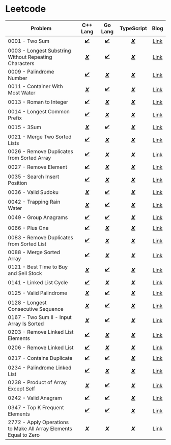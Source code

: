 # Leetcode

| Problem                                                          | C++ Lang           | Go Lang         | TypeScript              | Blog                                                 |       
| ---------------------------------------------------------------- | :----------------: | :-------------: | :---------------------: | :---------------------------------------------------:|
| 0001 - Two Sum                                                   | [✔️](CPP/0001.cpp)  | [✔️](GO/0001.go) | [𝙓]()                   | [Link](https://jyotirmoy.hashnode.dev/leetcode-0001) |
| 0003 - Longest Substring Without Repeating Characters            | [𝙓]()              | [✔️](GO/0003.go) | [𝙓]()                   | [Link](https://jyotirmoy.hashnode.dev/leetcode-0003) |
| 0009 - Palindrome Number                                         | [✔️](CPP/0009.cpp)  | [𝙓]()           | [𝙓]()                   | [Link](https://jyotirmoy.hashnode.dev/leetcode-) | 
| 0011 - Container With Most Water                                 | [𝙓]()              | [✔️](GO/0011.go) | [𝙓]()                   | [Link](https://jyotirmoy.hashnode.dev/leetcode-0011) | 
| 0013 - Roman to Integer                                          | [✔️](CPP/0013.cpp)  | [𝙓]()           | [𝙓]()                   | [Link](https://jyotirmoy.hashnode.dev/leetcode-) | 
| 0014 - Longest Common Prefix                                     | [✔️](CPP/0014.cpp)  | [𝙓]()           | [𝙓]()                   | [Link](https://jyotirmoy.hashnode.dev/leetcode-) | 
| 0015 - 3Sum                                                      | [𝙓]()              | [✔️](GO/0015.go) | [𝙓]()                   | [Link](https://jyotirmoy.hashnode.dev/leetcode-0015) |
| 0021 - Merge Two Sorted Lists                                    | [✔️](CPP/0021.cpp)  | [𝙓]()           | [𝙓]()                   | [Link](https://jyotirmoy.hashnode.dev/leetcode-) | 
| 0026 - Remove Duplicates from Sorted Array                       | [✔️](CPP/0026.cpp)  | [𝙓]()           | [𝙓]()                   | [Link](https://jyotirmoy.hashnode.dev/leetcode-) | 
| 0027 - Remove Element                                            | [✔️](CPP/0027.cpp)  | [𝙓]()           | [𝙓]()                   | [Link](https://jyotirmoy.hashnode.dev/leetcode-) | 
| 0035 - Search Insert Position                                    | [✔️](CPP/0035.cpp)  | [𝙓]()           | [𝙓]()                   | [Link](https://jyotirmoy.hashnode.dev/leetcode-) | 
| 0036 - Valid Sudoku                                              | [𝙓]()              | [✔️](GO/0036.go) | [𝙓]()                   | [Link](https://jyotirmoy.hashnode.dev/leetcode-0036) |
| 0042 - Trapping Rain Water                                       | [𝙓]()              | [✔️](GO/0042.go) | [𝙓]()                   | [Link](https://jyotirmoy.hashnode.dev/leetcode-0042) |
| 0049 - Group Anagrams                                            | [✔️](CPP/0049.cpp)  | [✔️](GO/0049.go) | [𝙓]()                   | [Link](https://jyotirmoy.hashnode.dev/leetcode-0049) |
| 0066 - Plus One                                                  | [✔️](CPP/0066.cpp)  | [𝙓]()           | [𝙓]()                   | [Link](https://jyotirmoy.hashnode.dev/leetcode-) |
| 0083 - Remove Duplicates from Sorted List                        | [✔️](CPP/0083.cpp)  | [𝙓]()           | [𝙓]()                   | [Link](https://jyotirmoy.hashnode.dev/leetcode-) |
| 0088 - Merge Sorted Array                                        | [✔️](CPP/0088.cpp)  | [𝙓]()           | [𝙓]()                   | [Link](https://jyotirmoy.hashnode.dev/leetcode-) |
| 0121 - Best Time to Buy and Sell Stock                           | [𝙓]()              | [✔️](GO/0121.go) | [𝙓]()                   | [Link](https://jyotirmoy.hashnode.dev/leetcode-0121) |
| 0141 - Linked List Cycle                                         | [✔️](CPP/0141.cpp)  | [𝙓]()           | [𝙓]()                   | [Link](https://jyotirmoy.hashnode.dev/leetcode-) |
| 0125 - Valid Palindrome                                          | [𝙓]()              | [✔️](GO/0125.go) | [𝙓]()                   | [Link](https://jyotirmoy.hashnode.dev/leetcode-0125) |
| 0128 - Longest Consecutive Sequence                              | [𝙓]()              | [✔️](GO/0128.go) | [𝙓]()                   | [Link](https://jyotirmoy.hashnode.dev/leetcode-0128) |
| 0167 - Two Sum II - Input Array Is Sorted                        | [𝙓]()              | [✔️](GO/0167.go) | [𝙓]()                   | [Link](https://jyotirmoy.hashnode.dev/leetcode-0167) |
| 0203 - Remove Linked List Elements                               | [✔️](CPP/0203.cpp)  | [𝙓]()           | [𝙓]()                   | [Link](https://jyotirmoy.hashnode.dev/leetcode-) |
| 0206 - Remove Linked List                                        | [✔️](CPP/0206.cpp)  | [𝙓]()           | [𝙓]()                   | [Link](https://jyotirmoy.hashnode.dev/leetcode-) |
| 0217 - Contains Duplicate                                        | [✔️](CPP/0217.cpp)  | [✔️](GO/0217.go) | [𝙓]()                   | [Link](https://jyotirmoy.hashnode.dev/leetcode-0217) |
| 0234 - Palindrome Linked List                                    | [✔️](CPP/0234.cpp)  | [𝙓]()           | [𝙓]()                   | [Link](https://jyotirmoy.hashnode.dev/leetcode-) |
| 0238 - Product of Array Except Self                              | [𝙓]()              | [✔️](GO/0238.go) | [𝙓]()                   | [Link](https://jyotirmoy.hashnode.dev/leetcode-0238) |
| 0242 - Valid Anagram                                             | [✔️](CPP/0242.cpp)  | [✔️](GO/0242.go) | [𝙓]()                   | [Link](https://jyotirmoy.hashnode.dev/leetcode-0242) |
| 0347 - Top K Frequent Elements                                   | [✔️](CPP/0347.cpp)  | [✔️](GO/0347.go) | [𝙓]()                   | [Link](https://jyotirmoy.hashnode.dev/leetcode-0347) |
| 2772 - Apply Operations to Make All Array Elements Equal to Zero | [𝙓]()              | [𝙓]()           | [𝙓]()                   | [Link](https://jyotirmoy.hashnode.dev/leetcode-) |